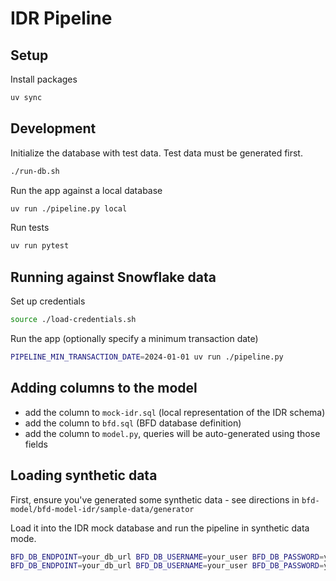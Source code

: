 # IDR Pipeline

## Setup

Install packages

```sh
uv sync
```

## Development

Initialize the database with test data. Test data must be generated first.

```sh
./run-db.sh
```

Run the app against a local database

```sh
uv run ./pipeline.py local
```

Run tests

```sh
uv run pytest
```

## Running against Snowflake data

Set up credentials

```sh
source ./load-credentials.sh
```

Run the app (optionally specify a minimum transaction date)

```sh
PIPELINE_MIN_TRANSACTION_DATE=2024-01-01 uv run ./pipeline.py
```

## Adding columns to the model

- add the column to `mock-idr.sql` (local representation of the IDR schema)
- add the column to `bfd.sql` (BFD database definition)
- add the column to `model.py`, queries will be auto-generated using those fields

## Loading synthetic data

First, ensure you've generated some synthetic data - see directions in `bfd-model/bfd-model-idr/sample-data/generator`

Load it into the IDR mock database and run the pipeline in synthetic data mode.

```sh
BFD_DB_ENDPOINT=your_db_url BFD_DB_USERNAME=your_user BFD_DB_PASSWORD=your_password uv run load_synthetic.py
BFD_DB_ENDPOINT=your_db_url BFD_DB_USERNAME=your_user BFD_DB_PASSWORD=your_password uv run pipeline.py synthetic
```
